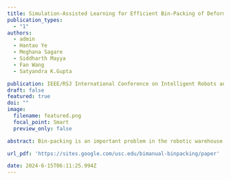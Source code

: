 ```yaml
---
title: Simulation-Assisted Learning for Efficient Bin-Packing of Deformable Packages in a Bimanual Robotic Cell
publication_types:
  - "1"
authors:
  - admin
  - Hantao Ye
  - Meghana Sagare
  - Siddharth Mayya
  - Fan Wang
  - Satyandra K.Gupta

publication: IEEE/RSJ International Conference on Intelligent Robots and Systems (IROS)
draft: false
featured: true
doi: ""
image:
  filename: featured.png
  focal_point: Smart
  preview_only: false

abstract: Bin-packing is an important problem in the robotic warehouse domain. Traditionally, this problem has been studied only for rigid packages (e.g., boxes or rigid objects). In this work, we tackle the problem of bin-packing with deformable packages that have become a popular choice for fulfillment needs. We present a system that incorporates a dual robot arm bimanual setup, uniquely combining suction and sweeping motions to stably and reliably pack deformable packages in a bin. Additionally, we propose a comprehensive action prediction framework to optimize for bin-packing efficiency by predicting optimal actions for both robots involved. Our methodology leverages a two-pronged learning strategy, where initially, we train a model in a self-supervised manner to predict a scoring metric indicative of bin-packing efficiency and then leverage an online optimization scheme to compute optimal actions in real time. The model is pre-trained in simulation in MuJoCo and fine-tuned on small-scale real-world data. Our packing score prediction model predicts bin-packing score with an MSE of 0.003. Real-world experiments validate our method's adaptability to novel scenarios and its effectiveness in packing operations. 

url_pdf: 'https://sites.google.com/usc.edu/bimanual-binpacking/paper'

date: 2024-6-15T06:11:25.994Z
---
```


